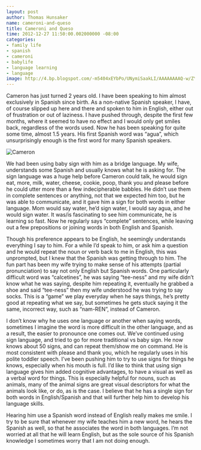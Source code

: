 ```yaml
---
layout: post
author: Thomas Hunsaker
name: cameroni-and-queso
title: Cameroni and Queso
time: 2012-12-27 11:50:00.002000000 -08:00
categories:
- family life
- spanish
- cameroni
- babylife
- language learning
- language
image: http://4.bp.blogspot.com/-m5404xEYbPo/UNymiSaakLI/AAAAAAAAQ-w/ZYViXw0NYx0/s1600/20121111_092013.jpg
---
```

Cameron has just turned 2 years old. I have been speaking to him almost exclusively in Spanish since birth. As a non-native Spanish speaker, I have, of course slipped up here and there and spoken to him in English, either out of frustration or out of laziness. I have pushed through, despite the first few months, where it seemed to have no effect and I would only get smiles back, regardless of the words used. Now he has been speaking for quite some time, almost 1.5 years. His first Spanish word was “agua”, which unsurprisingly enough is the first word for many Spanish speakers.

![Cameron](http://4.bp.blogspot.com/-m5404xEYbPo/UNymiSaakLI/AAAAAAAAQ-w/ZYViXw0NYx0/s1600/20121111_092013.jpg)

We had been using baby sign with him as a bridge language. My wife, understands some Spanish and usually knows what he is asking for. The sign language was a huge help before Cameron could talk, he would sign eat, more, milk, water, cheese, cookie, poop, thank you and please before he could utter more than a few indecipherable babbles. He didn’t use them in complete sentences or anything, not that we expected him too, but he was able to communicate, and it gave him a sign for both words in either language. Mom would say water, he’d sign water, I would say agua, and he would sign water. It was/is fascinating to see him communicate, he is learning so fast. Now he regularly says “complete” sentences, while leaving out a few prepositions or joining words in both English and Spanish.

Though his preference appears to be English, he seemingly understands everything I say to him. For a while I’d speak to him, or ask him a question and he would repeat the noun or verb back to me in English, this was unprompted, but I knew that the Spanish was getting through to him. The fun part has been my wife trying to make sense of his attempts (partial pronunciation) to say not only English but Spanish words. One particularly difficult word was “calcetines”, he was saying “tee-ness” and my wife didn’t know what he was saying, despite him repeating it, eventually he grabbed a shoe and said “tee-ness” then my wife understood he was trying to say socks. This is a “game” we play everyday when he says things, he’s pretty good at repeating what we say, but sometimes he gets stuck saying it the same, incorrect way, such as “nam-REN”, instead of Cameron.

I don’t know why he uses one language or another when saying words, sometimes I imagine the word is more difficult in the other language, and as a result, the easier to pronounce one comes out. We’ve continued using sign language, and tried to go for more traditional vs baby sign. He now knows about 50 signs, and can repeat them/show me on command. He is most consistent with please and thank you, which he regularly uses in his polite toddler speech. I’ve been pushing him to try to use signs for things he knows, especially when his mouth is full. I’d like to think that using sign language gives him added cognitive advantages, to have a visual as well as a verbal word for things. This is especially helpful for nouns, such as animals, many of the animal signs are great visual descriptors for what the animals look like, or do, as is the case. I believe that he has a single sign for both words in English/Spanish and that will further help him to develop his language skills.

Hearing him use a Spanish word instead of English really makes me smile. I try to be sure that whenever my wife teaches him a new word, he hears the Spanish as well, so that he associates the word in both languages. I’m not worried at all that he will learn English, but as the sole source of his Spanish knowledge I sometimes worry that I am not doing enough.
